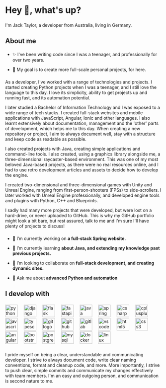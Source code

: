 <h1 align="left">Hey 👋, what's up?</h1>

###

<p align="left">I'm Jack Taylor, a developer from Australia, living in Germany.</p>

###

<h2 align="left">About me</h2>

###

  - ✨ I've been writing code since I was a teenager, and professionally for over two years.
      
  - 🎯 My goal is to create more full-scale personal projects, for here.

###

<p align="left">As a developer, I've worked with a range of technologies and projects. I started creating Python projects when I was a teenager, and I still love the language to this day. I love its simplicity, ability to get projects up and running fast, and its automation potential. 

I later studied a Bachelor of Information Technology and I was exposed to a wide range of tech stacks. I created full-stack websites and mobile applications with JavaScript, Angular, Ionic and other languages. I also learnt extensively about documentation, management and the 'other' parts of development, which helps me to this day. When creating a new repository or project, I aim to always document well, stay with a structure and keep code as readable as possible.

I also created projects with Java, creating simple applications and command-line tools. I also created, using a graphics library alongside me, a three-dimensional raycaster-based environment. This was one of my most beloved Java-based projects, as there were no real resources online, and I had to use retro development articles and assets to decide how to develop the engine.

I created two-dimensional and three-dimensional games with Unity and Unreal Engine, ranging from first-person-shooters (FPSs) to side-scrollers. I later worked with Unreal Engine professionally, and developed engine tools and plugins with Python, C++ and Blueprints.

I sadly had many more projects that were developed, but were lost on a hard-drive, or never uploaded to GitHub. This is why my GitHub portfolio might look a bit bare, but rest assured, talk to me and I'm sure I'll have plenty of projects to discuss!
</p>

###

- 🔭 I’m currently working on **a full-stack Spring website.**
  
- 🌱 I’m currently learning **about Java, and extending my knowledge past previous projects.**

- 👯 I’m looking to collaborate on **full-stack development, and creating dynamic sites.**

- 💬 Ask me about **advanced Python and automation**

###

<h2 align="left">I develop with</h2>


###

<div align="left">
  <img src="https://skillicons.dev/icons?i=py" height="40" alt="python logo"  />
  <img width="12" />
  <img src="https://skillicons.dev/icons?i=django" height="40" alt="django logo"  />
  <img width="12" />
  <img src="https://skillicons.dev/icons?i=flask" height="40" alt="flask logo"  />
  <img width="12" />
  <img src="https://skillicons.dev/icons?i=fastapi" height="40" alt="fastapi logo"  />
  <img width="12" />
  <img src="https://skillicons.dev/icons?i=java" height="40" alt="java logo"  />
  <img width="12" />
  <img src="https://skillicons.dev/icons?i=spring" height="40" alt="spring logo"  />
  <img width="12" />
  <img src="https://skillicons.dev/icons?i=cs" height="40" alt="csharp logo"  />
  <img width="12" />
  <img src="https://skillicons.dev/icons?i=cpp" height="40" alt="cplusplus logo"  />
  <img width="12" />
  <img src="https://skillicons.dev/icons?i=js" height="40" alt="javascript logo"  />
  <img width="12" />
  <img src="https://skillicons.dev/icons?i=ts" height="40" alt="typescript logo"  />
  <img width="12" />
  <img src="https://skillicons.dev/icons?i=git" height="40" alt="git logo"  />
  <img width="12" />
  <img src="https://skillicons.dev/icons?i=github" height="40" alt="github logo"  />
  <img width="12" />
  <img src="https://skillicons.dev/icons?i=gitlab" height="40" alt="gitlab logo"  />
  <img width="12" />
  <img src="https://skillicons.dev/icons?i=vscode" height="40" alt="vscode logo"  />
  <img width="12" />
  <img src="https://skillicons.dev/icons?i=html" height="40" alt="html5 logo"  />
  <img width="12" />
  <img src="https://skillicons.dev/icons?i=css" height="40" alt="css3 logo"  />
  <img width="12" />
  <img src="https://skillicons.dev/icons?i=angular" height="40" alt="angularjs logo"  />
  <img width="12" />
  <img src="https://skillicons.dev/icons?i=bootstrap" height="40" alt="bootstrap logo"  />
  <img width="12" />
  <img src="https://skillicons.dev/icons?i=postgres" height="40" alt="postgresql logo"  />
  <img width="12" />
  <img src="https://skillicons.dev/icons?i=mysql" height="40" alt="mysql logo"  />
  <img width="12" />
  <img src="https://skillicons.dev/icons?i=docker" height="40" alt="docker logo"  />
  <img width="12" />
  <img src="https://skillicons.dev/icons?i=linux" height="40" alt="linux logo"  />
</div>

###

<p align="left"> I pride myself on being a clear, understandable and communicating developer. I strive to always document code, write clear naming conventions, format and cleanup code, and more. More importantly, I strive to push clear, simple commits and communicate my changes effectively with team members. I'm an easy and outgoing person, and communication is second nature to me.</p>

